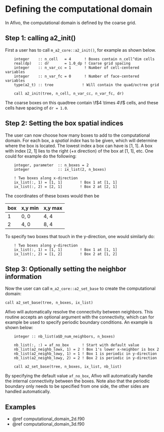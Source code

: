 # Defining the computational domain

In Afivo, the computational domain is defined by the coarse grid. 

## Step 1: calling a2_init()

First a user has to call `m_a2_core::a2_init()`, for example as shown below.

```{f90}
    integer    :: n_cell   = 4      ! Boxes contain n_cell^dim cells
    real(dp)   :: dr       = 1.0_dp ! Coarse grid spacing
    integer    :: n_var_cc = 1      ! Number of cell-centered variables
    integer    :: n_var_fc = 0      ! Number of face-centered variables
    type(a2_t) :: tree             ! Will contain the quad/octree grid

    call a2_init(tree, n_cell, n_var_cc, n_var_fc, dr)
```

The coarse boxes on this quadtree contain \f$4 \times 4\f$ cells, and these
cells have spacing of `dr = 1.0`.

## Step 2: Setting the box spatial indices

The user can now choose how many boxes to add to the computational domain. For
each box, a *spatial index* has to be given, which will determine where the box
is located. The lowest index a box can have is [1, 1]. A box with index [2, 1]
lies to the right (+x direction) of the box at [1, 1], etc. One could for
example do the following:

```{f90}
    integer, parameter  :: n_boxes = 2
    integer             :: ix_list(2, n_boxes)

    ! Two boxes along x-direction
    ix_list(:, 1) = [1, 1]        ! Box 1 at [1, 1]
    ix_list(:, 2) = [2, 1]        ! Box 2 at [2, 1]
```
The coordinates of these boxes would then be

box | x,y min | x,y max
---|---|---
1 | 0, 0 | 4, 4
2 | 4, 0 | 8, 4

To specify two boxes that touch in the y-direction, one would similarly do:

```{f90}
    ! Two boxes along y-direction
    ix_list(:, 1) = [1, 1]        ! Box 1 at [1, 1]
    ix_list(:, 2) = [1, 2]        ! Box 2 at [1, 2]
```

## Step 3: Optionally setting the neighbor information

Now the user can call `m_a2_core::a2_set_base` to create the computational
domain:

    call a2_set_base(tree, n_boxes, ix_list)

Afivo will automatically resolve the connectivity between neighbors. This
routine accepts an optional argument with the connectivity, which can for
example be used to specify periodic boundary conditions. An example is shown
below:

```{f90}
    integer :: nb_list(a$D_num_neighbors, n_boxes)

    nb_list(:, :) = af_no_box      ! Start with default value
    nb_list(a2_neighb_lowx, 1) = 2 ! Box 1's lower x-neighbor is box 2
    nb_list(a2_neighb_lowy, 1) = 1 ! Box 1 is periodic in y-direction
    nb_list(a2_neighb_lowy, 2) = 2 ! Box 2 is periodic in y-direction

    call a2_set_base(tree, n_boxes, ix_list, nb_list)
```

By specifying the default value `af_no_box`, Afivo will automatically handle the
internal connectivity between the boxes. Note also that the periodic boundary
only needs to be specified from one side, the other sides are handled
automatically.

## Examples

* @ref computational_domain_2d.f90
* @ref computational_domain_3d.f90
